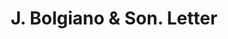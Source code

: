 ---
doi: 10.7916/D8X93PFR
date_other: '1919'
date_other_textual: '1919'
form: correspondence
genre:
- Letters (correspondence)
name:
- J. Bolgiano & Son
object_in_context_url: https://biggert.cul.columbia.edu/items/view/ave_biggert_01771
subject_hierarchical_geographic:
- Baltimore, Maryland, United States
subject_name:
- J. Bolgiano & Son
title: J. Bolgiano & Son. Letter
sort_title: J. Bolgiano & Son. Letter
call_number: ave_biggert_01771
coordinates:
- 39.28333333333333,-76.61666666666666
pid: ave_biggert_01771
identifiers: ave_biggert_01771
thumbnail: https://derivativo-1.library.columbia.edu/iiif/2/ldpd:490847/full/!256,256/0/native.jpg
permalink: "/items/ave_biggert_01771/"
layout: iiif-image-page
---
